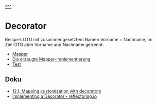 
****[^^^](../README.md)****

# Decorator

Beispiel: DTO mit zusammengesetztem Namen Vorname + Nachname, im Ziel-DTO aber Vorname und Nachname getrennt:
- [Mapper](PersonDecoratorDemoMapper.java) 
- [Die erzeugte Mapper-Implementierung](PersonDecoratorDemoMapperImpl.java)
- [Test](PersonDecoratorDemoMapperTest.java) 

## Doku
- [12.1. Mapping customization with decorators](https://mapstruct.org/documentation/stable/reference/html/#customizing-mappers-using-decorators)
- [Implementing a Decorator - reflectoring.io](https://reflectoring.io/java-mapping-with-mapstruct/)

